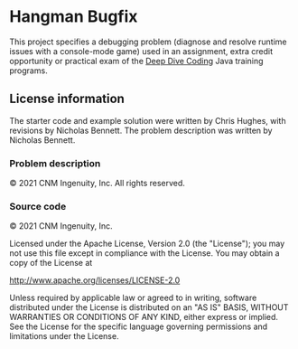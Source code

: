 # Hangman Bugfix

This project specifies a debugging problem (diagnose and resolve runtime issues with a console-mode game) used in an assignment, extra credit opportunity or practical exam of the [Deep Dive Coding](https://deepdivecoding.com/) Java training programs.

## License information

The starter code and example solution were written by Chris Hughes, with revisions by Nicholas Bennett. The problem description was written by Nicholas Bennett.

### Problem description

&copy; 2021 CNM Ingenuity, Inc. All rights reserved.

### Source code

&copy; 2021 CNM Ingenuity, Inc.

Licensed under the Apache License, Version 2.0 (the "License");
you may not use this file except in compliance with the License.
You may obtain a copy of the License at

<http://www.apache.org/licenses/LICENSE-2.0>

Unless required by applicable law or agreed to in writing, software
distributed under the License is distributed on an "AS IS" BASIS,
WITHOUT WARRANTIES OR CONDITIONS OF ANY KIND, either express or implied.
See the License for the specific language governing permissions and
limitations under the License.
